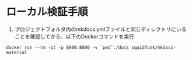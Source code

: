 # ローカル検証手順
1. プロジェクトフォルダ内のmkdocs.ymlファイルと同じディレクトリにいることを確認してから、以下のDockerコマンドを実行
  ```
  docker run --rm -it -p 8000:8000 -v `pwd`:/docs squidfunk/mkdocs-material
  ```
